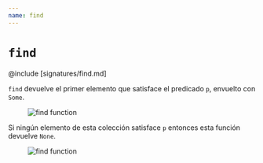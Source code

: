 ```yaml
---
name: find
---
```


# `find`

@include [signatures/find.md]

`find` devuelve el primer elemento que satisface el predicado `p`, envuelto con `Some`.

<figure class="diagram">
  <img src="../images/find.svg" alt="find function">
  <!-- <figcaption class="diagram-desc"></figcaption> -->
</figure>

Si ningún elemento de esta colección satisface `p` entonces esta función devuelve `None`.

<figure class="diagram">
  <img src="../images/find.2.svg" alt="find function">
  <!-- <figcaption class="diagram-desc"></figcaption> -->
</figure>
